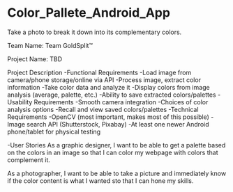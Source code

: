 # Color_Pallete_Android_App
Take a photo to break it down into its complementary colors.

Team Name:
Team GoldSplit™

Project Name:
TBD

Project Description
-Functional Requirements
	-Load image from camera/phone storage/online via API
	-Process image, extract color information
	-Take color data and analyze it
	-Display colors from image analysis (average, palette, etc.)
	-Ability to save extracted colors/palettes
-Usability Requirements
	-Smooth camera integration
	-Choices of color analysis options
	-Recall and view saved colors/palettes
-Technical Requirements
	-OpenCV (most important, makes most of this possible)
	-Image search API (Shutterstock, Pixabay)
	-At least one newer Android phone/tablet for physical testing

-User Stories
As a graphic designer, I want to be able to get a palette based on the colors in an
image so that I can color my webpage with colors that complement it.

As a photographer, I want to be able to take a picture and immediately know if the color content is what I wanted sto that I can hone my skills.
